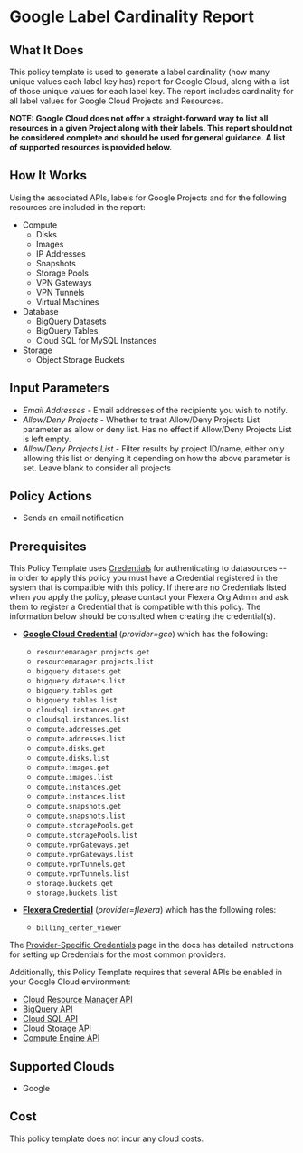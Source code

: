 # Google Label Cardinality Report

## What It Does

This policy template is used to generate a label cardinality (how many unique values each label key has) report for Google Cloud, along with a list of those unique values for each label key. The report includes cardinality for all label values for Google Cloud Projects and Resources.

__NOTE: Google Cloud does not offer a straight-forward way to list all resources in a given Project along with their labels. This report should not be considered complete and should be used for general guidance. A list of supported resources is provided below.__

## How It Works

Using the associated APIs, labels for Google Projects and for the following resources are included in the report:

- Compute
  - Disks
  - Images
  - IP Addresses
  - Snapshots
  - Storage Pools
  - VPN Gateways
  - VPN Tunnels
  - Virtual Machines
- Database
  - BigQuery Datasets
  - BigQuery Tables
  - Cloud SQL for MySQL Instances
- Storage
  - Object Storage Buckets

## Input Parameters

- *Email Addresses* - Email addresses of the recipients you wish to notify.
- *Allow/Deny Projects* - Whether to treat Allow/Deny Projects List parameter as allow or deny list. Has no effect if Allow/Deny Projects List is left empty.
- *Allow/Deny Projects List* - Filter results by project ID/name, either only allowing this list or denying it depending on how the above parameter is set. Leave blank to consider all projects

## Policy Actions

- Sends an email notification

## Prerequisites

This Policy Template uses [Credentials](https://docs.flexera.com/flexera/EN/Automation/ManagingCredentialsExternal.htm) for authenticating to datasources -- in order to apply this policy you must have a Credential registered in the system that is compatible with this policy. If there are no Credentials listed when you apply the policy, please contact your Flexera Org Admin and ask them to register a Credential that is compatible with this policy. The information below should be consulted when creating the credential(s).

- [**Google Cloud Credential**](https://docs.flexera.com/flexera/EN/Automation/ProviderCredentials.htm#automationadmin_4083446696_1121577) (*provider=gce*) which has the following:
  - `resourcemanager.projects.get`
  - `resourcemanager.projects.list`
  - `bigquery.datasets.get`
  - `bigquery.datasets.list`
  - `bigquery.tables.get`
  - `bigquery.tables.list`
  - `cloudsql.instances.get`
  - `cloudsql.instances.list`
  - `compute.addresses.get`
  - `compute.addresses.list`
  - `compute.disks.get`
  - `compute.disks.list`
  - `compute.images.get`
  - `compute.images.list`
  - `compute.instances.get`
  - `compute.instances.list`
  - `compute.snapshots.get`
  - `compute.snapshots.list`
  - `compute.storagePools.get`
  - `compute.storagePools.list`
  - `compute.vpnGateways.get`
  - `compute.vpnGateways.list`
  - `compute.vpnTunnels.get`
  - `compute.vpnTunnels.list`
  - `storage.buckets.get`
  - `storage.buckets.list`

- [**Flexera Credential**](https://docs.flexera.com/flexera/EN/Automation/ProviderCredentials.htm) (*provider=flexera*) which has the following roles:
  - `billing_center_viewer`

The [Provider-Specific Credentials](https://docs.flexera.com/flexera/EN/Automation/ProviderCredentials.htm) page in the docs has detailed instructions for setting up Credentials for the most common providers.

Additionally, this Policy Template requires that several APIs be enabled in your Google Cloud environment:

- [Cloud Resource Manager API](https://console.cloud.google.com/flows/enableapi?apiid=cloudresourcemanager.googleapis.com)
- [BigQuery API](https://console.cloud.google.com/flows/enableapi?apiid=bigquery.googleapis.com)
- [Cloud SQL API](https://console.cloud.google.com/flows/enableapi?apiid=sqladmin.googleapis.com)
- [Cloud Storage API](https://console.cloud.google.com/flows/enableapi?apiid=storage.googleapis.com)
- [Compute Engine API](https://console.cloud.google.com/flows/enableapi?apiid=compute.googleapis.com)

## Supported Clouds

- Google

## Cost

This policy template does not incur any cloud costs.
